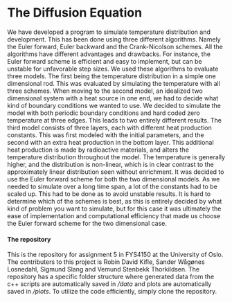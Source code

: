 # The Diffusion Equation #
We have developed a program to simulate temperature distribution and development. This has been done using three different algorithms. Namely the Euler forward, Euler backward and the Crank-Nicolson schemes. All the algorithms have different advantages and drawbacks. For instance, the Euler forward scheme is efficient and easy to implement, but can be unstable for unfavorable step sizes. We used these algorithms to evaluate three models. The first being the temperature distribution in a simple one dimensional rod. This was evaluated by simulating the temperature with all three schemes. When moving to the second model, an idealized two dimensional system with a heat source in one end, we had to decide what kind of boundary conditions we wanted to use. We decided to simulate the model with both periodic boundary conditions and hard coded zero temperature at three edges. This leads to two entirely different results. The third model consists of three layers, each with different heat production constants. This was first modeled with the initial parameters, and the second with an extra heat production in the bottom layer. This additional heat production is made by radioactive materials, and alters the temperature distribution throughout the model. The temperature is generally higher, and the distribution is non-linear, which is in clear contrast to the approximately linear distribution seen without enrichment. It was decided to use the Euler forward scheme for both the two dimensional models. As we needed to simulate over a long time span, a lot of the constants had to be scaled up. This had to be done as to avoid unstable results. It is hard to determine which of the schemes is best, as this is entirely decided by what kind of problem you want to simulate, but for this case it was ultimately the ease of implementation and computational efficiency that made us choose the Euler forward scheme for the two dimensional case.


#### The repository ####
This is the repository for assignment 5 in FYS4150 at the University of Oslo. The contributers to this project is Robin David Kifle, Sander Wågønes Losnedahl, Sigmund Slang and Vemund Stenbekk Thorkildsen. The repository has a specific folder structure where generated data from the c++ scripts are automatically saved in */data* and plots are automatically saved in */plots*. To utilize the code efficiently, simply clone the repository.
